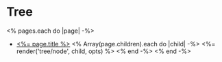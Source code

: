 # Tree

<% pages.each do |page| -%>
* [<%= page.title %>](<%= page.path %>)
<% Array(page.children).each do |child| -%>
  <%= render('tree/node', child, opts) %>
<% end -%>
<% end -%>

